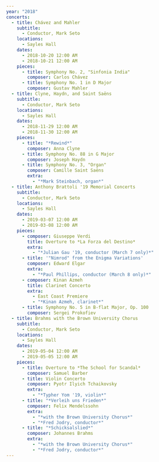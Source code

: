 ```yaml
---
year: "2018"
concerts:
  - title: Chávez and Mahler
    subtitle:
      - Conductor, Mark Seto
    locations:
      - Sayles Hall
    dates:
      - 2018-10-20 12:00 AM
      - 2018-10-21 12:00 AM
    pieces:
      - title: Symphony No. 2, "Sinfonia India"
        composer: Carlos Chávez
      - title: Symphony No. 1 in D Major
        composer: Gustav Mahler
  - title: Clyne, Haydn, and Saint Saëns
    subtitle:
      - Conductor, Mark Seto
    locations:
      - Sayles Hall
    dates:
      - 2018-11-29 12:00 AM
      - 2018-11-30 12:00 AM
    pieces:
      - title: "*Rewind*"
        composer: Anna Clyne
      - title: Symphony No. 88 in G Major
        composer: Joseph Haydn
      - title: Symphony No. 3, "Organ"
        composer: Camille Saint Saëns
        extra:
          - "*Mark Steinbach, organ*"
  - title: Anthony Brattoli '19 Memorial Concerts
    subtitle:
      - Conductor, Mark Seto
    locations:
      - Sayles Hall
    dates:
      - 2019-03-07 12:00 AM
      - 2019-03-08 12:00 AM
    pieces:
      - composer: Giuseppe Verdi
        title: Overture to *La Forza del Destino*
        extra:
          - "*Julian Gau '19, conductor (March 7 only)*"
      - title: '"Nimrod" from the Enigma Variations'
        composer: Edward Elgar
        extra:
          - "*Paul Phillips, conductor (March 8 only)*"
      - composer: Kinan Azmeh
        title: Clarinet Concerto
        extra:
          - East Coast Premiere
          - "*Kinan Azmeh, clarinet*"
      - title: Symphony No. 5 in B-flat Major, Op. 100
        composer: Sergei Prokofiev
  - title: Brahms with the Brown University Chorus
    subtitle:
      - Conductor, Mark Seto
    locations:
      - Sayles Hall
    dates:
      - 2019-05-04 12:00 AM
      - 2019-05-05 12:00 AM
    pieces:
      - title: Overture to *The School for Scandal*
        composer: Samuel Barber
      - title: Violin Concerto
        composer: Pyotr Ilyich Tchaikovsky
        extra:
          - "*Typher Yom '19, violin*"
      - title: "*Verleih uns Frieden*"
        composer: Felix Mendelssohn
        extra:
          - "*with the Brown University Chorus*"
          - "*Fred Jodry, conductor*"
      - title: "*Schicksalslied*"
        composer: Johannes Brahms
        extra:
          - "*with the Brown University Chorus*"
          - "*Fred Jodry, conductor*"
---
```


